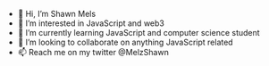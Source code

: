 - 👋 Hi, I’m Shawn Mels
- 👀 I’m interested in JavaScript and web3
- 🌱 I’m currently learning JavaScript and computer science student
- 💞️ I’m looking to collaborate on anything JavaScript related
- 📫 Reach me on my twitter @MelzShawn

<!---
Shawnmels1998/Shawnmels1998 is a ✨ special ✨ repository because its `README.md` (this file) appears on your GitHub profile.
You can click the Preview link to take a look at your changes.
--->
